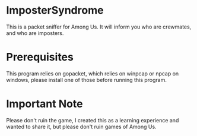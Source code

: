 # ImposterSyndrome
This is a packet sniffer for Among Us. It will inform you who are crewmates, and who are imposters.

# Prerequisites
This program relies on gopacket, which relies on winpcap or npcap on windows, please install one of those before running this program.

# Important Note
Please don't ruin the game, I created this as a learning experience and wanted to share it, but please don't ruin games of Among Us.
